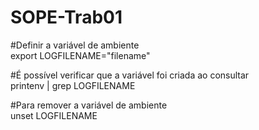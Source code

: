 # SOPE-Trab01

#Definir a variável de ambiente  
export LOGFILENAME="filename"

#É possível verificar que a variável foi criada ao consultar  
printenv | grep LOGFILENAME

#Para remover a variável de ambiente  
unset LOGFILENAME
